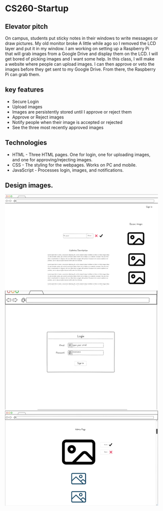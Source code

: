 # CS260-Startup

## Elevator pitch
On campus, students put sticky notes in their windows to write messages or draw pictures. My old monitor broke A little while ago so I removed the LCD layer and put it in my window. I am working on setting up a Raspberry Pi that will grab images from a Google Drive and display them on the LCD. I will get bored of picking images and I want some help. In this class, I will make a website where people can upload images. I can then approve or veto the images before they get sent to my Google Drive. From there, the Raspberry Pi can grab them.

## key features
- Secure Login
- Upload images
- Images are persistently stored until I approve or reject them
- Approve or Reject images
- Notify people when their image is accepted or rejected
- See the three most recently approved images

## Technologies
- HTML - Three HTML pages. One for login, one for uploading images, and one for approving/rejecting images.
- CSS - The styling for the webpages. Works on PC and mobile. 
- JavaScript - Processes login, images, and notifications.

## Design images.
![MainPageMockUI](MainPageMockUI.png)
![LoginMockUI](LoginMockUI.png)
![AdminPageMockUI](AdminPageMockUI.png)
